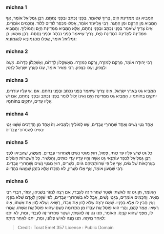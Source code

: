 
### michna 1
הַמֵּבִיא גֵט מִמְּדִינַת הַיָּם, צָרִיךְ שֶׁיֹּאמַר, בְּפָנַי נִכְתַּב וּבְפָנַי נֶחְתָּם. רַבָּן גַּמְלִיאֵל אוֹמֵר, אַף הַמֵּבִיא מִן הָרֶקֶם וּמִן הַחֶגֶר. רַבִּי אֱלִיעֶזֶר אוֹמֵר, אֲפִלּוּ מִכְּפַר לוּדִים לְלוֹד. וַחֲכָמִים אוֹמְרִים, אֵינוֹ צָרִיךְ שֶׁיֹּאמַר בְּפָנַי נִכְתַּב וּבְפָנַי נֶחְתָּם, אֶלָּא הַמֵּבִיא מִמְּדִינַת הַיָּם וְהַמּוֹלִיךְ. וְהַמֵּבִיא מִמְּדִינָה לִמְדִינָה בִמְדִינַת הַיָּם, צָרִיךְ שֶׁיֹּאמַר בְּפָנַי נִכְתַּב וּבְפָנַי נֶחְתָּם. רַבָּן שִׁמְעוֹן בֶּן גַּמְלִיאֵל אוֹמֵר, אֲפִלּוּ מֵהֶגְמוֹנְיָא לְהֶגְמוֹנְיָא: 

### michna 2
רַבִּי יְהוּדָה אוֹמֵר, מֵרֶקֶם לַמִּזְרָח, וְרֶקֶם כַּמִּזְרָח. מֵאַשְׁקְלוֹן לַדָּרוֹם, וְאַשְׁקְלוֹן כַּדָּרוֹם. מֵעַכּוֹ לַצָּפוֹן, וְעַכּוֹ כַּצָּפוֹן. רַבִּי מֵאִיר אוֹמֵר, עַכּוֹ כְּאֶרֶץ יִשְׂרָאֵל לַגִּטִּין: 

### michna 3
הַמֵּבִיא גֵט בְּאֶרֶץ יִשְׂרָאֵל, אֵינוֹ צָרִיךְ שֶׁיֹּאמַר בְּפָנַי נִכְתַּב וּבְפָנַי נֶחְתָּם. אִם יֵשׁ עָלָיו עוֹרְרִים, יִתְקַיֵּם בְּחוֹתְמָיו. הַמֵּבִיא גֵט מִמְּדִינַת הַיָּם וְאֵינוֹ יָכוֹל לוֹמַר בְּפָנַי נִכְתַּב וּבְפָנַי נֶחְתָּם, אִם יֵשׁ עָלָיו עֵדִים, יִתְקַיֵּם בְּחוֹתְמָיו: 

### michna 4
אֶחָד גִּטֵּי נָשִׁים וְאֶחָד שִׁחְרוּרֵי עֲבָדִים, שָׁווּ לַמּוֹלִיךְ וְלַמֵּבִיא. וְזוֹ אַחַד מִן הַדְּרָכִים שֶׁשָּׁווּ גִטֵּי נָשִׁים לְשִׁחְרוּרֵי עֲבָדִים: 

### michna 5
כָּל גֵּט שֶׁיֵּשׁ עָלָיו עֵד כּוּתִי, פָּסוּל, חוּץ מִגִּטֵּי נָשִׁים וְשִׁחְרוּרֵי עֲבָדִים. מַעֲשֶׂה, שֶׁהֵבִיאוּ לִפְנֵי רַבָּן גַּמְלִיאֵל לִכְפַר עוֹתְנַאי גֵּט אִשָּׁה וְהָיוּ עֵדָיו עֵדֵי כוּתִים, וְהִכְשִׁיר. כָּל הַשְּׁטָרוֹת הָעוֹלִים בְּעַרְכָּאוֹת שֶׁל גּוֹיִם, אַף עַל פִּי שֶׁחוֹתְמֵיהֶם גּוֹיִם, כְּשֵׁרִים, חוּץ מִגִּטֵּי נָשִׁים וְשִׁחְרוּרֵי עֲבָדִים. רַבִּי שִׁמְעוֹן אוֹמֵר, אַף אֵלּוּ כְשֵׁרִין, לֹא הֻזְכְּרוּ אֶלָּא בִזְמַן שֶׁנַּעֲשׂוּ בְהֶדְיוֹט: 

### michna 6
הָאוֹמֵר, תֵּן גֵּט זֶה לְאִשְׁתִּי וּשְׁטָר שִׁחְרוּר זֶה לְעַבְדִּי, אִם רָצָה לַחֲזֹר בִּשְׁנֵיהֶן, יַחֲזֹר, דִּבְרֵי רַבִּי מֵאִיר. וַחֲכָמִים אוֹמְרִים, בְּגִטֵּי נָשִׁים, אֲבָל לֹא בְשִׁחְרוּרֵי עֲבָדִים, לְפִי שֶׁזָּכִין לָאָדָם שֶׁלֹּא בְּפָנָיו וְאֵין חָבִין לוֹ אֶלָּא בְּפָנָיו. שֶׁאִם יִרְצֶה שֶׁלֹּא לָזוּן אֶת עַבְדּוֹ, רַשַּׁאי. וְשֶׁלֹּא לָזוּן אֶת אִשְׁתּוֹ, אֵינוֹ רַשָּׁאי. אָמַר לָהֶם, וַהֲרֵי הוּא פוֹסֵל אֶת עַבְדּוֹ מִן הַתְּרוּמָה כְּשֵׁם שֶׁהוּא פוֹסֵל אֶת אִשְׁתּוֹ. אָמְרוּ לוֹ, מִפְּנֵי שֶׁהוּא קִנְיָנוֹ. הָאוֹמֵר, תְּנוּ גֵט זֶה לְאִשְׁתִּי, וּשְׁטָר שִׁחְרוּר זֶה לְעַבְדִּי, וּמֵת, לֹא יִתְּנוּ לְאַחַר מִיתָה. תְּנוּ מָנֶה לְאִישׁ פְּלוֹנִי, וּמֵת, יִתְּנוּ לְאַחַר מִיתָה: 

>Credit : Torat Emet 357
>License : Public Domain 